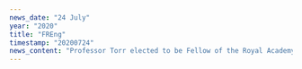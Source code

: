 ```yaml
---
news_date: "24 July"
year: "2020"
title: "FREng"
timestamp: "20200724"
news_content: "Professor Torr elected to be Fellow of the Royal Academy engineering."
---
```

